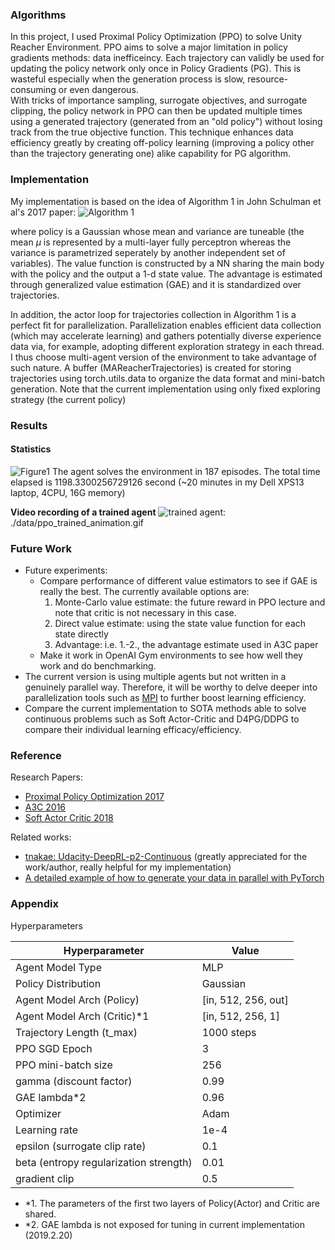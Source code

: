[image1]: ./data/ppo_gae.png 
[image2]: ./data/ppo_algorithm1.png
[anime1]: ./data/ppo_trained_animation.gif
### **Algorithms**
In this project, I used Proximal Policy Optimization (PPO) to solve Unity Reacher Environment. PPO aims to solve a major limitation in policy gradients methods: data inefficeincy. 
Each trajectory can validly be used for updating the policy network only once in Policy Gradients (PG). This is wasteful especially when the generation process is slow, resource-consuming or even dangerous.  
With tricks of importance sampling, surrogate objectives, and surrogate clipping, the policy network in PPO can then be updated multiple times using a generated trajectory (generated from an "old policy") without losing track from the true objective function. 
This technique enhances data efficiency greatly by creating off-policy learning (improving a policy other than the trajectory generating one) alike capability for PG algorithm. 

### **Implementation**
My implementation is based on the idea of Algorithm 1 in John Schulman et al's 2017 paper: ![Algorithm 1][image2]


where policy is a Gaussian whose mean and variance are tuneable (the mean $\mu$ is represented by a multi-layer fully perceptron whereas the variance is parametrized seperately by another independent set of variables). 
The value function is constructed by a NN sharing the main body with the policy and the output a 1-d state value.
The advantage is estimated through generalized value estimation (GAE) and it is standardized over trajectories.

In addition, the actor loop for trajectories collection in Algorithm 1 is a perfect fit for parallelization. Parallelization enables efficient data collection (which may accelerate learning) and gathers potentially diverse experience data via, for example, adopting different exploration strategy in each thread. I thus choose multi-agent version of the environment to take advantage of such nature. A buffer (MAReacherTrajectories) is created for storing trajectories using torch.utils.data to organize the data format and mini-batch generation. Note that the current implementation using only fixed exploring strategy (the current policy)

### **Results**  

#### **Statistics**

![Figure1][image1]
The agent solves the environment in 187 episodes. The total time elapsed is 1198.3300256729126 second (~20 minutes in my Dell XPS13 laptop, 4CPU, 16G memory)

**Video recording of a trained agent**
![trained agent][anime1]: ./data/ppo_trained_animation.gif

### **Future Work**
- Future experiments:
    - Compare performance of different value estimators to see if GAE is really the best. The currently available options are:
        1. Monte-Carlo value estimate: the future reward in PPO lecture and note that critic is not necessary in this case. 
        2. Direct value estimate: using the state value function for each state directly
        3. Advantage: i.e. 1.-2., the advantage estimate used in A3C paper 
    - Make it work in OpenAI Gym environments to see how well they work and do benchmarking.
- The current version is using multiple agents but not written in a genuinely parallel way. Therefore, it will be worthy to delve deeper into parallelization tools such as [MPI](http://mpitutorial.com/tutorials/mpi-introduction/) to further boost learning efficiency.  
- Compare the current implementation to SOTA methods able to solve continuous problems such as Soft Actor-Critic and D4PG/DDPG to compare their individual learning efficacy/efficiency.

### **Reference**
Research Papers:
- [Proximal Policy Optimization 2017](https://www.nature.com/articles/nature14236)
- [A3C 2016](https://arxiv.org/abs/1602.01783)
- [Soft Actor Critic 2018](https://arxiv.org/abs/1801.01290)

Related works:
- [tnakae: Udacity-DeepRL-p2-Continuous](https://github.com/tnakae/Udacity-DeepRL-p2-Continuous) (greatly appreciated for the work/author, really helpful for my implementation)
- [A detailed example of how to generate your data in parallel with PyTorch](https://stanford.edu/~shervine/blog/pytorch-how-to-generate-data-parallel)



### **Appendix** 
Hyperparameters

| Hyperparameter                      | Value |
| ----------------------------------- | ----- |
| Agent Model Type                    | MLP   |
| Policy Distribution                 | Gaussian |
| Agent Model Arch (Policy)           | [in, 512, 256, out] |
| Agent Model Arch (Critic)*1         | [in, 512, 256, 1] |
| Trajectory Length (t_max)           | 1000 steps|
| PPO SGD Epoch                       | 3    |
| PPO mini-batch size                 | 256  |
| gamma (discount factor)          | 0.99  |
| GAE lambda*2                          | 0.96  |
| Optimizer                           | Adam  |
| Learning rate                       | 1e-4  |
| epsilon (surrogate clip rate)    | 0.1   |
| beta (entropy regularization strength) | 0.01   |
| gradient clip                       | 0.5 |

- *1. The parameters of the first two layers of Policy(Actor) and Critic are shared. 
- *2. GAE lambda is not exposed for tuning in current implementation (2019.2.20)
